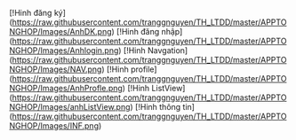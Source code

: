 [!Hinh đăng ký]
(https://raw.githubusercontent.com/tranggnguyen/TH_LTDD/master/APPTONGHOP/Images/AnhDK.png)
[!Hinh đăng nhập]
(https://raw.githubusercontent.com/tranggnguyen/TH_LTDD/master/APPTONGHOP/Images/Anhlogin.png)
[!Hinh Navgation]
(https://raw.githubusercontent.com/tranggnguyen/TH_LTDD/master/APPTONGHOP/Images/NAV.png)
[!Hinh profile]
(https://raw.githubusercontent.com/tranggnguyen/TH_LTDD/master/APPTONGHOP/Images/AnhProfle.png)
[!Hinh ListView]
(https://raw.githubusercontent.com/tranggnguyen/TH_LTDD/master/APPTONGHOP/Images/anhListView.png)
[!Hinh thông tin]
(https://raw.githubusercontent.com/tranggnguyen/TH_LTDD/master/APPTONGHOP/Images/INF.png)

